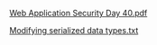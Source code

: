 [Web Application Security Day 40.pdf](https://github.com/fengsujie/Web-Application-Security-Day-40/files/9733295/Web.Application.Security.Day.40.pdf)



[Modifying serialized data types.txt](https://github.com/fengsujie/Web-Application-Security-Day-40/files/9735077/Modifying.serialized.data.types.txt)
